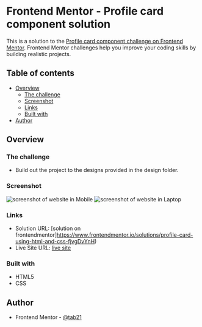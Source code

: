 # Frontend Mentor - Profile card component solution

This is a solution to the [Profile card component challenge on Frontend Mentor](https://www.frontendmentor.io/challenges/profile-card-component-cfArpWshJ). Frontend Mentor challenges help you improve your coding skills by building realistic projects.

## Table of contents

- [Overview](#overview)
  - [The challenge](#the-challenge)
  - [Screenshot](#screenshot)
  - [Links](#links)
  - [Built with](#built-with)
- [Author](#author)


## Overview

### The challenge

- Build out the project to the designs provided in the design folder.

### Screenshot

![screenshot of website in Mobile](images/screenshot_mobile)
![screenshot of website in Laptop](images/screenshot_laptop)

### Links

- Solution URL: [solution on frontendmentor]https://www.frontendmentor.io/solutions/profile-card-using-html-and-css-fjvgDvYnH)
- Live Site URL: [live site](https://tab21.github.io/profile-card-with-CSS-and-HTML/)

### Built with

- HTML5
- CSS

## Author

- Frontend Mentor - [@tab21](https://www.frontendmentor.io/profile/tab21)
